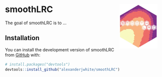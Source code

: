 
<!-- README.md is generated from README.Rmd. Please edit that file -->

# smoothLRC <img src="./inst/logo/logo.png" align="right" width="25%"/>

<!-- badges: start -->
<!-- badges: end -->

The goal of smoothLRC is to …

## Installation

You can install the development version of smoothLRC from
[GitHub](https://github.com/) with:

``` r
# install.packages("devtools")
devtools::install_github("alexanderjwhite/smoothLRC")
```
